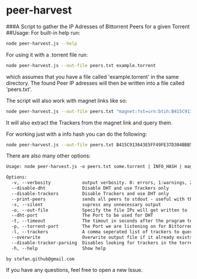 # peer-harvest
###A Script to gather the IP Adresses of Bittorrent Peers for a given Torrent
##Usage:
For built-in help run:
```bash
node peer-harvest.js --help
```
For using it with a .torrent file run:
```bash
node peer-harvest.js --out-file peers.txt example.torrent
```
which assumes that you have a file called 'example.torrent' in the same directory.
The found Peer IP adresses will then be written into a file called 'peers.txt'.

The script will also work with magnet links like so:
```bash
node peer-harvest.js --out-file peers.txt "magnet:?xt=urn:btih:B415C913643E5FF49FE37D304BBB5E6E11AD5101&dn=ubuntu-14.10-desktop-amd64.iso&tr=http%3a%2f%2ftorrent.ubuntu.com%3a6969%2fannounce&tr=http%3a%2f%2fipv6.torrent.ubuntu.com%3a6969%2fannounce"
```
It will also extract the Trackers from the magnet link and query them.

For working just with a info hash you can do the following:
```bash
node peer-harvest.js --out-file peers.txt B415C913643E5FF49FE37D304BBB5E6E11AD5101
```

There are also many other options:
```txt
Usage: node peer-harvest.js -o peers.txt some.torrent | INFO_HASH | magnet:url

Options:
  -v, --verbosity            output verbosity. 0: errors, 1:warnings, 2:info, 3:debug                                                  [default: 2]
  --disable-dht              Disable DHT and use Trackers only                                                                       
  --disable-trackers         Disable Trackers and use DHT only                                                                       
  --print-peers              sends all peers to stdout - useful with the --silent option to parse output                             
  -s, --silent               supress any unnecessary output                                                                          
  -o, --out-file             Specify the file IPs will get written to                                                                  [default: "peers.txt"]
  --dht-port                 The Port to be used for DHT                                                                               [default: 20000]
  -t, --timeout              The timout in seconds after the program terminates and stops looking for new Peers                        [default: 300]
  -p, --torrent-port         The Port we are listening on for Bittorrent connections                                                   [default: 6881]
  -l, --trackers             A comma seperated list of trackers to query                                                               [default: "udp://open.demonii.com:1337,udp://tracker.coppersurfer.tk:6969"]
  --overwrite                Overwrite output file if it already exists                                                              
  --disable-tracker-parsing  Disables looking for trackers in the torrent file or magnet link. Only uses those provided in --trackers
  -h, --help                 Show help                                                                                               

by stefan.github@gmail.com


```
If you have any questions, feel free to open a new Issue.
